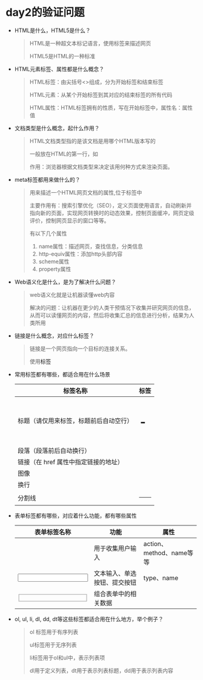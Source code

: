 # day2的验证问题

- HTML是什么，HTML5是什么？

  > HTML是一种超文本标记语言，使用标签来描述网页
  >
  > HTML5是HTML的一种标准

- HTML元素标签、属性都是什么概念？

  > HTML标签：由尖括号<>组成，分为开始标签和结束标签
  >
  > HTML元素：从某个开始标签到其对应的结束标签的所有代码
  >
  > HTML属性：HTML标签拥有的性质，写在开始标签中，属性名：属性值

- 文档类型是什么概念，起什么作用？

  > HTML文档类型指的是该文档是用哪个HTML版本写的
  >
  > 一般放在HTML的第一行，如<!DOCTYPE html>
  >
  > 作用：浏览器根据文档类型来决定该用何种方式来渲染页面。

- meta标签都用来做什么的？

  > 用来描述一个HTML网页文档的属性,位于<head>标签中
  >
  > 主要作用有：搜索引擎优化（SEO），定义页面使用语言，自动刷新并指向新的页面，实现网页转换时的动态效果，控制页面缓冲，网页定级评价，控制网页显示的窗口等等。
  >
  > 有以下几个属性
  >
  > 1. name属性：描述网页，查找信息，分类信息
  > 2. http-equiv属性：添加http头部内容
  > 3. scheme属性
  > 4. property属性

- Web语义化是什么，是为了解决什么问题？

  > web语义化就是让机器读懂web内容
  >
  > 解决的问题：让机器在更少的人类干预情况下收集并研究网页的信息，从而可以读懂网页的内容，然后将收集汇总的信息进行分析，结果为人类所用

- 链接是什么概念，对应什么标签？

  > 链接是一个网页指向一个目标的连接关系。
  >
  > 使用<a>标签

- 常用标签都有哪些，都适合用在什么场景

  | 标签名称                               | 标签        |
  | -------------------------------------- | ----------- |
  | 标题（请仅用来标签，标题前后自动空行） | <h1> - <h6> |
  | 段落（段落前后自动换行）               | <p>         |
  | 链接（在 href 属性中指定链接的地址）   | <a>         |
  | 图像                                   | <img>       |
  | 换行                                   | <br />      |
  | 分割线                                 | <hr />      |

- 表单标签都有哪些，对应着什么功能，都有哪些属性

  | 表单标签名称 | 功能                         | 属性                     |
  | ------------ | ---------------------------- | ------------------------ |
  | <form>       | 用于收集用户输入             | action、method、name等等 |
  | <input>      | 文本输入、单选按钮、提交按钮 | type、name               |
  | <fieldset>   | 组合表单中的相关数据         |                          |

- ol, ul, li, dl, dd, dt等这些标签都适合用在什么地方，举个例子？

  > ol 标签用于有序列表
  >
  > ul标签用于无序列表
  >
  > li标签用于ol和ul中，表示列表项
  >
  > dl用于定义列表，dt用于表示列表标题，dd用于表示列表内容